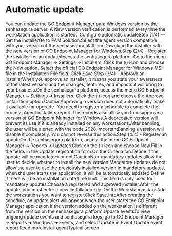 # Automatic update 

You can update the GO Endpoint Manager para Windows version by the senhasegura server. A New version verification is performed every time the workstation application is started.  Configure automatic updateStep (1/4) — Get the installerGo to PAM Solution.Select the agent version compatible with your version of the senhasegura platform.Download the installer with the new version of GO Endpoint Manager for Windows.Step (2/4) - Register the installer for an updateAccess the senhasegura platform. Go to the menu GO Endpoint Manager ➔ Settings ➔ Installers. Click the (⁝) icon and choose the New option. Select the official GO Endpoint Manager for Windows MSI file in the Installation File field. Click Save.Step (3/4) - Approve an installerWhen you approve an installer, it means you state your awareness of the latest version and the changes, features, and impacts it will bring to your business.On the senhasegura platform, access the menu GO Endpoint Manager ➔ Settings ➔ Installers. Click the (⁝) icon and choose the Approve Installation option.CautionApproving a version does not automatically make it available for upgrade. You need to register a schedule to complete the process.Agent installers report The records also allow you to disapprove a version of GO Endpoint Manager for Windows.A deprecated version will prevent its use if it is already installed on any workstations.After banning, the user will be alerted with the code 2028.ImportantBanning a version will disable it completely. You cannot reverse this action.Step (4/4) - Register an updateOn the senhasegura platform, access the menu GO Endpoint Manager ➔ Reports ➔ Updates.Click on the (⁝) icon and choose New.Fill in the fields in the Update registration form.On the Criteria tab:Define if the update will be mandatory or not.CautionNon-mandatory updates allow the user to decide whether to install the new version.Mandatory updates do not allow the user to use the previously installed version.In mandatory updates, when the user starts the application, it will be automatically updated.Define if there will be an installation date/time limit. This field is only used for mandatory updates.Choose a registered and approved installer.After the update, you must enter a new installation key. On the Workstations tab: Add the workstations you want to register.Click Save.InfoAfter creating the schedule, an update alert will appear when the user starts the GO Endpoint Manager application if the version added on the workstation is different from the version on the senhasegura platform.Update eventsTo view ongoing update events and senhasegura logs, go to GO Endpoint Manager ➔ Reports ➔ Windows ➔ Events, and select Update in Event.Update event report Read moreInstall agentTypical screen
